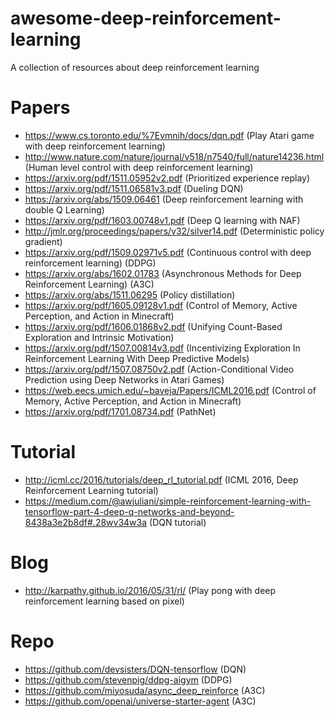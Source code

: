 # awesome-deep-reinforcement-learning
A collection of resources about deep reinforcement learning

# Papers
- https://www.cs.toronto.edu/%7Evmnih/docs/dqn.pdf (Play Atari game with deep reinforcement learning)
- http://www.nature.com/nature/journal/v518/n7540/full/nature14236.html (Human level control with deep reinforcement learning)
- https://arxiv.org/pdf/1511.05952v2.pdf (Prioritized experience replay)
- https://arxiv.org/pdf/1511.06581v3.pdf (Dueling DQN)
- https://arxiv.org/abs/1509.06461 (Deep reinforcement learning with double Q Learning)
- https://arxiv.org/pdf/1603.00748v1.pdf (Deep Q learning with NAF)
- http://jmlr.org/proceedings/papers/v32/silver14.pdf (Deterministic policy gradient)
- https://arxiv.org/pdf/1509.02971v5.pdf (Continuous control with deep reinforcement learning) (DDPG)
- https://arxiv.org/abs/1602.01783 (Asynchronous Methods for Deep Reinforcement Learning) (A3C)
- https://arxiv.org/abs/1511.06295 (Policy distillation)
- https://arxiv.org/pdf/1605.09128v1.pdf (Control of Memory, Active Perception, and Action in Minecraft)
- https://arxiv.org/pdf/1606.01868v2.pdf (Unifying Count-Based Exploration and Intrinsic Motivation)
- https://arxiv.org/pdf/1507.00814v3.pdf (Incentivizing Exploration In Reinforcement Learning With Deep Predictive Models)
- https://arxiv.org/pdf/1507.08750v2.pdf (Action-Conditional Video Prediction using Deep Networks in Atari Games)
- https://web.eecs.umich.edu/~baveja/Papers/ICML2016.pdf (Control of Memory, Active Perception, and Action in Minecraft)
- https://arxiv.org/pdf/1701.08734.pdf (PathNet)
# Tutorial
- http://icml.cc/2016/tutorials/deep_rl_tutorial.pdf (ICML 2016, Deep Reinforcement Learning tutorial)
- https://medium.com/@awjuliani/simple-reinforcement-learning-with-tensorflow-part-4-deep-q-networks-and-beyond-8438a3e2b8df#.28wv34w3a (DQN tutorial)


# Blog
- http://karpathy.github.io/2016/05/31/rl/ (Play pong with deep reinforcement learning based on pixel)

# Repo
- https://github.com/devsisters/DQN-tensorflow (DQN)
- https://github.com/stevenpjg/ddpg-aigym (DDPG)
- https://github.com/miyosuda/async_deep_reinforce (A3C)
- https://github.com/openai/universe-starter-agent (A3C)


